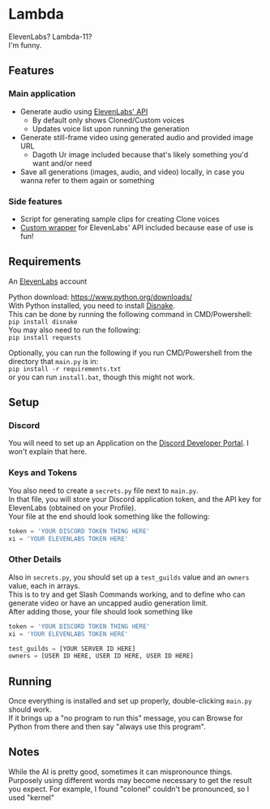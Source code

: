 # Lambda
ElevenLabs? Lambda-11?  
I'm funny.

## Features
### Main application
- Generate audio using [ElevenLabs' API](https://api.elevenlabs.io/docs#/)
  - By default only shows Cloned/Custom voices
  - Updates voice list upon running the generation
- Generate still-frame video using generated audio and provided image URL
  - Dagoth Ur image included because that's likely something you'd want and/or need
- Save all generations (images, audio, and video) locally, in case you wanna refer to them again or something
  
### Side features
- Script for generating sample clips for creating Clone voices
- [Custom wrapper](https://github.com/Jordy3D/LambdaBot/blob/main/BaneElevenLabs.py) for ElevenLabs' API included because ease of use is fun!

## Requirements
An [ElevenLabs](https://beta.elevenlabs.io/) account  

Python download: https://www.python.org/downloads/  
With Python installed, you need to install [Disnake](https://docs.disnake.dev/en/stable/).  
This can be done by running the following command in CMD/Powershell:  
`pip install disnake`  
You may also need to run the following:  
`pip install requests`

Optionally, you can run the following if you run CMD/Powershell from the directory that `main.py` is in:  
`pip install -r requirements.txt`  
or you can run `install.bat`, though this might not work.

## Setup
### Discord
You will need to set up an Application on the [Discord Developer Portal](https://discord.com/developers/). I won't explain that here.  

### Keys and Tokens
You also need to create a `secrets.py` file next to `main.py`.  
In that file, you will store your Discord application token, and the API key for ElevenLabs (obtained on your Profile).  
Your file at the end should look something like the following:
```py
token = 'YOUR DISCORD TOKEN THING HERE'
xi = 'YOUR ELEVENLABS TOKEN HERE'
```

### Other Details
Also in `secrets.py`, you should set up a `test_guilds` value and an `owners` value, each in arrays.  
This is to try and get Slash Commands working, and to define who can generate video or have an uncapped audio generation limit.  
After adding those, your file should look something like
```py
token = 'YOUR DISCORD TOKEN THING HERE'
xi = 'YOUR ELEVENLABS TOKEN HERE'

test_guilds = [YOUR SERVER ID HERE]
owners = [USER ID HERE, USER ID HERE, USER ID HERE]
```

## Running
Once everything is installed and set up properly, double-clicking `main.py` should work.  
If it brings up a "no program to run this" message, you can Browse for Python from there and then say "always use this program".

## Notes
While the AI is pretty good, sometimes it can mispronounce things. Purposely using different words may become necessary to get the result you expect.
For example, I found "colonel" couldn't be pronounced, so I used "kernel"

